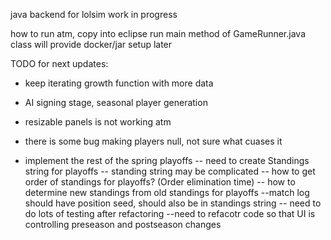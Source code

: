 java backend for lolsim work in progress

how to run atm, copy into eclipse
run main method of GameRunner.java class
will provide docker/jar setup later

TODO for next updates:
- keep iterating growth function with more data 
- AI signing stage, seasonal player generation 
- resizable panels is not working atm 
- there is some bug making players null, not sure what cuases it 

- implement the rest of the spring playoffs
    -- need to create Standings string for playoffs
      -- standing string may be complicated
         -- how to get order of standings for playoffs? (Order elimination time)
      -- how to determine new standings from old standings for playoffs
--match log should have position seed, should also be in standings string 
-- need to do lots of testing after refactoring
--need to refacotr code so that UI is controlling preseason and postseason changes 